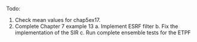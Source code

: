 Todo:
1. Check mean values for chap5ex17.
2. Complete Chapter 7 example 13
	a. Implement ESRF filter
	b. Fix the implementation of the SIR
	c. Run complete ensemble tests for the ETPF

